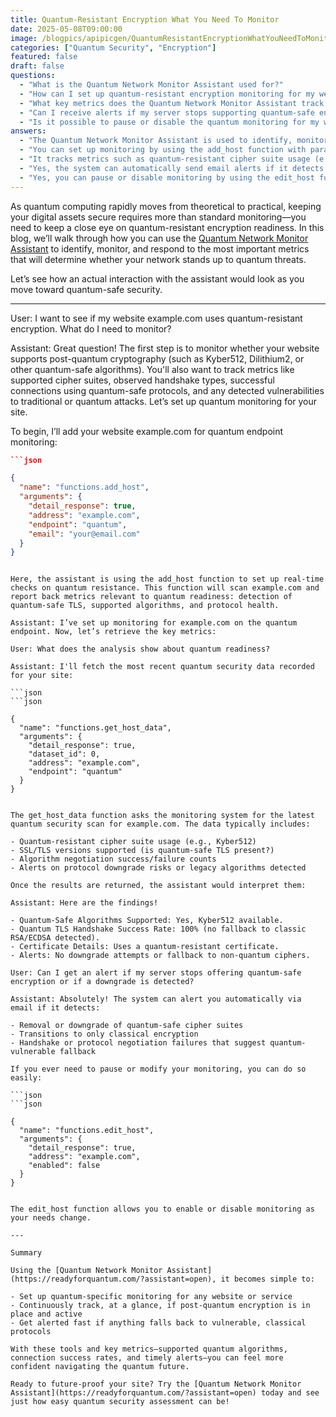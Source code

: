 ```yaml
---
title: Quantum-Resistant Encryption What You Need To Monitor
date: 2025-05-08T09:00:00
image: /blogpics/apipicgen/QuantumResistantEncryptionWhatYouNeedToMonitor-F1ASV08OYL.jpg
categories: ["Quantum Security", "Encryption"]
featured: false
draft: false
questions:
  - "What is the Quantum Network Monitor Assistant used for?"
  - "How can I set up quantum-resistant encryption monitoring for my website example.com?"
  - "What key metrics does the Quantum Network Monitor Assistant track to assess quantum readiness?"
  - "Can I receive alerts if my server stops supporting quantum-safe encryption or if a downgrade is detected?"
  - "Is it possible to pause or disable the quantum monitoring for my website if needed?"
answers:
  - "The Quantum Network Monitor Assistant is used to identify, monitor, and respond to key metrics that determine whether a network or website is protected against quantum computing threats by using quantum-resistant encryption."
  - "You can set up monitoring by using the add_host function with parameters specifying your website address, the quantum endpoint, and your email. This will enable real-time checks on quantum resistance, including detection of quantum-safe TLS, supported algorithms, and protocol health."
  - "It tracks metrics such as quantum-resistant cipher suite usage (e.g., Kyber512), SSL/TLS versions supported, algorithm negotiation success or failure counts, handshake types, successful quantum-safe protocol connections, and alerts on protocol downgrade risks or legacy algorithms detected."
  - "Yes, the system can automatically send email alerts if it detects removal or downgrade of quantum-safe cipher suites, transitions to only classical encryption, or handshake and protocol negotiation failures that suggest quantum-vulnerable fallback."
  - "Yes, you can pause or disable monitoring by using the edit_host function with the 'enabled' parameter set to false, allowing you to modify your monitoring preferences as your needs change."
---
```

As quantum computing rapidly moves from theoretical to practical, keeping your digital assets secure requires more than standard monitoring—you need to keep a close eye on quantum-resistant encryption readiness. In this blog, we’ll walk through how you can use the [Quantum Network Monitor Assistant](https://readyforquantum.com/?assistant=open) to identify, monitor, and respond to the most important metrics that will determine whether your network stands up to quantum threats.

Let’s see how an actual interaction with the assistant would look as you move toward quantum-safe security.

---

User: I want to see if my website example.com uses quantum-resistant encryption. What do I need to monitor?

Assistant: Great question! The first step is to monitor whether your website supports post-quantum cryptography (such as Kyber512, Dilithium2, or other quantum-safe algorithms). You'll also want to track metrics like supported cipher suites, observed handshake types, successful connections using quantum-safe protocols, and any detected vulnerabilities to traditional or quantum attacks. Let’s set up quantum monitoring for your site.

To begin, I’ll add your website example.com for quantum endpoint monitoring:

```json
```json

{
  "name": "functions.add_host",
  "arguments": {
    "detail_response": true,
    "address": "example.com",
    "endpoint": "quantum",
    "email": "your@email.com"
  }
}
```
```

Here, the assistant is using the add_host function to set up real-time checks on quantum resistance. This function will scan example.com and report back metrics relevant to quantum readiness: detection of quantum-safe TLS, supported algorithms, and protocol health.

Assistant: I’ve set up monitoring for example.com on the quantum endpoint. Now, let’s retrieve the key metrics:

User: What does the analysis show about quantum readiness?

Assistant: I'll fetch the most recent quantum security data recorded for your site:

```json
```json

{
  "name": "functions.get_host_data",
  "arguments": {
    "detail_response": true,
    "dataset_id": 0,
    "address": "example.com",
    "endpoint": "quantum"
  }
}
```
```

The get_host_data function asks the monitoring system for the latest quantum security scan for example.com. The data typically includes:

- Quantum-resistant cipher suite usage (e.g., Kyber512)
- SSL/TLS versions supported (is quantum-safe TLS present?)
- Algorithm negotiation success/failure counts
- Alerts on protocol downgrade risks or legacy algorithms detected

Once the results are returned, the assistant would interpret them:

Assistant: Here are the findings!

- Quantum-Safe Algorithms Supported: Yes, Kyber512 available.
- Quantum TLS Handshake Success Rate: 100% (no fallback to classic RSA/ECDSA detected).
- Certificate Details: Uses a quantum-resistant certificate.
- Alerts: No downgrade attempts or fallback to non-quantum ciphers.

User: Can I get an alert if my server stops offering quantum-safe encryption or if a downgrade is detected?

Assistant: Absolutely! The system can alert you automatically via email if it detects:

- Removal or downgrade of quantum-safe cipher suites
- Transitions to only classical encryption
- Handshake or protocol negotiation failures that suggest quantum-vulnerable fallback

If you ever need to pause or modify your monitoring, you can do so easily:

```json
```json

{
  "name": "functions.edit_host",
  "arguments": {
    "detail_response": true,
    "address": "example.com",
    "enabled": false
  }
}
```
```

The edit_host function allows you to enable or disable monitoring as your needs change.

---

Summary

Using the [Quantum Network Monitor Assistant](https://readyforquantum.com/?assistant=open), it becomes simple to:

- Set up quantum-specific monitoring for any website or service
- Continuously track, at a glance, if post-quantum encryption is in place and active
- Get alerted fast if anything falls back to vulnerable, classical protocols

With these tools and key metrics—supported quantum algorithms, connection success rates, and timely alerts—you can feel more confident navigating the quantum future.

Ready to future-proof your site? Try the [Quantum Network Monitor Assistant](https://readyforquantum.com/?assistant=open) today and see just how easy quantum security assessment can be!